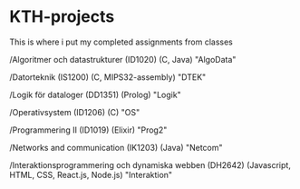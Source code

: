 # KTH-projects
This is where i put my completed assignments from classes

/Algoritmer och datastrukturer (ID1020) (C, Java) "AlgoData"

/Datorteknik (IS1200) (C, MIPS32-assembly) "DTEK"

/Logik för dataloger (DD1351) (Prolog) "Logik"

/Operativsystem (ID1206) (C) "OS"

/Programmering II (ID1019) (Elixir) "Prog2"

/Networks and communication (IK1203) (Java) "Netcom"

/Interaktionsprogrammering och dynamiska webben (DH2642) (Javascript, HTML, CSS, React.js, Node.js) "Interaktion"
